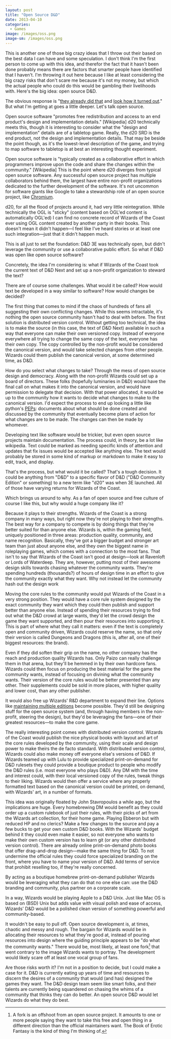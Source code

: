```yaml
---
layout: post
title: "Open Source D&D"
date: 2013-04-10
categories:
  - Games
image: /images/oss.png
image-sm: /images/oss.png
---
```

This is another one of those big crazy ideas that I throw out their based on the best data I can have and some speculation. I don't think I'm the first person to come up with this idea, and therefor the fact that it hasn't been done probably means there are factors that smarter people have identified that I haven't. I'm throwing it out here because I like at least considering the big crazy risks that don't scare me because it's not my money, but which the actual people who could do this would be gambling their livelihoods with. Here's the big idea: open source D&D.

The obvious response is "[they already did that](http://www.d20srd.org/) and [look how it turned out](http://en.wikipedia.org/wiki/Pathfinder_Roleplaying_Game)." But what I'm getting at goes a little deeper. Let's talk open source.

Open source software "promotes free redistribution and access to an end product's design and implementation details." [Wikipedia] d20 technically meets this, though it is interesting to consider what the "design and implementation" details are of a tabletop game. Really, the d20 SRD is the end product, not the design and implementation details. That may be beside the point though, as it's the lowest-level description of the game, and trying to map software to tabletop is at best an interesting thought experiment.

Open source software is "typically created as a collaborative effort in which programmers improve upon the code and share the changes within the community." [Wikipedia] This is the point where d20 diverges from typical open source software. Any successful open source project has multiple collaborators behind them, the largest have entire non-profit organizations dedicated to the further development of the software. It's not uncommon for software giants like Google to take a stewardship role of an open source project, like [Chromium](http://en.wikipedia.org/wiki/Chromium_(web_browser)).

d20, for all the flood of projects around it, had very little reintegration. While technically the OGL is "sticky" (content based on OGL'ed content is automatically OGL'ed) I can find no concrete record of Wizards of the Coast ever using OGL content created by another party in their books. This doesn't mean it didn't happen—I feel like I've heard stories or at least one such integration—just that it didn't happen much.

This is all just to set the foundation: D&D 3E was technically open, but didn't leverage the community or use a collaborative public effort. So what if D&D was open like open source software?

Concretely, the idea I'm considering is: what if Wizards of the Coast took the current text of D&D Next and set up a non-profit organization to steward the text?

There are of course some challenges. What would it be called? How would text be developed in a way similar to software? How would changes be decided?

The first thing that comes to mind if the chaos of hundreds of fans all suggesting their own conflicting changes. While this seems intractable, it's nothing the open source community hasn't had to deal with before. The first solution is distributed version control. Without getting too technical, the idea is to make the source (in this case, the text of D&D Next) available in such a way that everyone can make their own versioned copy. Instead of everyone everywhere all trying to change the same copy of the text, everyone has their own copy. The copy controlled by the non-profit would be considered the canonical version, and would take selected changes from other people. Wizards could them publish the canonical version, at some determined time, as D&D.

How do you select what changes to take? Through the mess of open source design and democracy. Along with the non-profit Wizards could set up a board of directors. These folks (hopefully luminaries in D&D) would have the final call on what makes it into the canonical version, and would have permission to delegate that decision. With that power allocated, it would be up to the community how it wants to decide what changes to make to the canonical version. I'd expect the process to end up looking a little like python's [PEPs](http://en.wikipedia.org/wiki/Python_Enhancement_Proposal#Development): documents about what should be done created and discussed by the community that eventually become plans of action for what changes are to be made. The changes can then be made by whomever.

Developing text like software would be trickier, but even open source projects maintain documentation. The process could, in theory, be a lot like wikipedia. Text could be marked as needing specific kinds of attention and updates that fix issues would be accepted like anything else. The text would probably be stored in some kind of markup or markdown to make it easy to edit, track, and display.

That's the process, but what would it be called? That's a tough decision. It could be anything from "D&D" to a specific flavor of D&D ("D&D Community Edition" or something) to a new term like "d20" was when 3E launched. All of those have varying returns for Wizards of the Coast.

Which brings us around to why. As a fan of open source and free culture of course I like this, but why would a huge company like it?

Because it plays to their strengths. Wizards of the Coast is a strong company in many ways, but right now they're not playing to their strengths. The best way for a company to compete is by doing things that they're better suited for than anyone else. Wizards is, within the gaming field, uniquely positioned in three areas: production quality, community, and name recognition. Basically, they've got a bigger budget and stronger art team than just about anyone else, and they own the biggest name in roleplaying games, which comes with a connection to the most fans. That isn't to say that Wizards of the Coast isn't good at design—look at Ravenloft or Lords of Waterdeep. They are, however, putting most of their awesome design skills towards chasing whatever the community wants. They're spending hundreds (thousands?) of hours of design time in an effort to give the community exactly what they want. Why not instead let the community hash out the design work

Moving the core rules to the community would put Wizards of the Coast in a very strong position. They would have a core rule system designed by the exact community they want which they could then publish and support better than anyone else. Instead of spending their resources trying to find out what the D&D crowd at large wants, they'd let the crowd design the game they want supported, and then pour their resources into supporting it. This is part of where what they call it matters: even if the text is completely open and community driven, Wizards could reserve the name, so that only their version is called Dungeons and Dragons (this is, after all, one of their biggest resources: the brand).

Even if they did soften their grip on the name, no other company has the reach and production quality Wizards has. Only Paizo can really challenge them in that arena, but they'll be hemmed in by their own hardcore fans. Wizards could then focus on producing the best material for the game the community wants, instead of focusing on divining what the community wants. Their version of the core rules would be better presented than any other. Their supplements could be sold in more places, with higher quality and lower cost, than any other publisher.

It would also free up Wizards' R&D department to expand their line. Options like [maintaining multiple editions](http://www.latorra.org/2013/01/04/the-problem-with-the-problem-with-editions/) become possible. They'd still be designing stuff for the open source system (and, through having members in the non-profit, steering the design), but they'd be leveraging the fans—one of their greatest resources—to make the core game.

The really interesting point comes with distributed version control. Wizards of the Coast would publish the nice physical books with layout and art of the core rules developed by the community, using their scale and design power to make theirs the de facto standard. With distributed version control, Wizards could also make money off everyone else's versions of D&D. If Wizards teamed up with Lulu to provide specialized print-on-demand for D&D rulesets they could provide a boutique product to people who modify the D&D rules (i.e. most everyone who plays D&D). Any DM with the time and interest could, with their local versioned copy of the rules, tweak things to their liking. Wizards would then offer a service where any properly formatted text based on the canonical version could be printed, on demand, with Wizards' art, in a number of formats.

This idea was originally floated by John Stavropoulos a while ago, but the implications are huge. Every homebrewing DM would benefit as they could order up a custom rulebook of just their rules, with their picks of art from the Wizards art collection, for their home game. Playing Ebberon but with reduced HP and no clerics? Make a few changes to the source and pay a few bucks to get your own custom D&D books. With the Wizards' budget behind it they could even make it easier, so not everyone who wants to make their own custom version has to learn git (or any other distributed version control). There are already online print-on-demand photo books that offer drag-and-drop design—make the same thing for D&D. To not undermine the official rules they could force specialized branding on the front, where you have to name your version of D&D. Add terms of service that prohibit reselling too, if they're really concerned.

By acting as a boutique homebrew print-on-demand publisher Wizards would be leveraging what they can do that no one else can: use the D&D branding and community, plus partner on a corporate scale.

In a way, Wizards would be playing Apple to a D&D Unix. Just like Mac OS is based on (BSD) Unix but adds value with visual polish and ease of access, Wizards' D&D would be a polished clean version of something powerful and community-based.

It wouldn't be easy to pull off. Open source development is, at times, chaotic and messy and rough. The bargain for Wizards would be in allocating their resources to what they're good at, instead of pouring resources into design where the guiding principle appears to be "do what the community wants." There would be, most likely, at least one fork[^1] that went contrary to the image Wizards wants to portray. The development would likely scare off at least one vocal group of fans.

Are those risks worth it? I'm not in a position to decide, but I could make a case for it. D&D is currently eating up years of time and resources to discern the desires of a community that would (and has) designed the games they want. The D&D design team seem like smart folks, and their talents are currently being squandered on chasing the whims of a community that thinks they can do better. An open source D&D would let Wizards do what they do best.

[^1]: A fork is an offshoot from an open source project. It amounts to one or more people saying they want to take this free and open thing in a different direction than the official maintainers want. The Book of Erotic Fantasy is the kind of thing I'm thinking of.